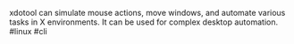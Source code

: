 xdotool can simulate mouse actions, move windows, and automate various tasks in X environments. It can be used for complex desktop automation.
#linux #cli